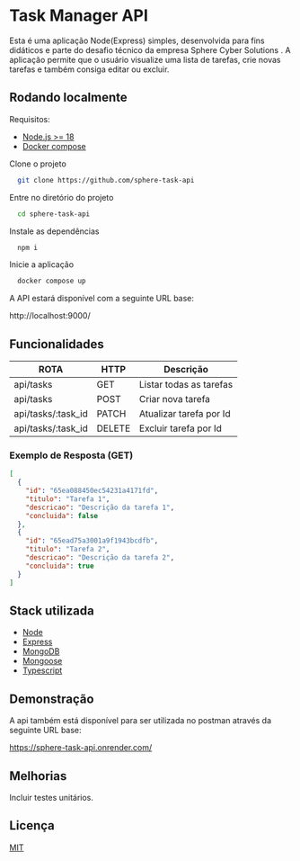 # Task Manager API

Esta é uma aplicação Node(Express) simples, desenvolvida para fins didáticos e parte do desafio técnico da empresa Sphere Cyber Solutions . A aplicação permite que o usuário visualize uma lista de tarefas, crie novas tarefas e também consiga editar ou excluir.

## Rodando localmente

Requisitos:

- [Node.js >= 18](https://nodejs.org/en)
- [Docker compose](https://docs.docker.com/compose)

Clone o projeto

```bash
  git clone https://github.com/sphere-task-api
```

Entre no diretório do projeto

```bash
  cd sphere-task-api
```

Instale as dependências

```bash
  npm i
```

Inicie a aplicação

```bash
  docker compose up
```

A API estará disponível com a seguinte URL base:

http://localhost:9000/

## Funcionalidades

| ROTA               | HTTP   | Descrição               |
| ------------------ | ------ | ----------------------- |
| api/tasks          | GET    | Listar todas as tarefas |
| api/tasks          | POST   | Criar nova tarefa       |
| api/tasks/:task_id | PATCH  | Atualizar tarefa por Id |
| api/tasks/:task_id | DELETE | Excluir tarefa por Id   |

### Exemplo de Resposta (GET)

```json
[
  {
    "id": "65ea088450ec54231a4171fd",
    "titulo": "Tarefa 1",
    "descricao": "Descrição da tarefa 1",
    "concluida": false
  },
  {
    "id": "65ead75a3001a9f1943bcdfb",
    "titulo": "Tarefa 2",
    "descricao": "Descrição da tarefa 2",
    "concluida": true
  }
]
```

## Stack utilizada

- [Node](https://nodejs.org/en)
- [Express](https://expressjs.com/pt-br/)
- [MongoDB](https://www.mongodb.com/pt-br)
- [Mongoose](https://mongoosejs.com/)
- [Typescript](https://www.typescriptlang.org/)

## Demonstração

A api também está disponível para ser utilizada no postman através da seguinte URL base:

https://sphere-task-api.onrender.com/

## Melhorias

Incluir testes unitários.

## Licença

[MIT](https://choosealicense.com/licenses/mit/)
